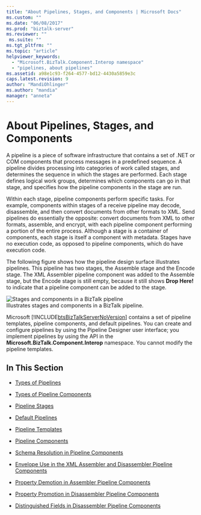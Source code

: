 ```yaml
---
title: "About Pipelines, Stages, and Components | Microsoft Docs"
ms.custom: ""
ms.date: "06/08/2017"
ms.prod: "biztalk-server"
ms.reviewer: ""
 ms.suite: ""
ms.tgt_pltfrm: ""
ms.topic: "article"
helpviewer_keywords: 
  - "Microsoft.BizTalk.Component.Interop namespace"
  - "pipelines, about pipelines"
ms.assetid: a98e1c93-f264-4577-bd12-4430a5859e3c
caps.latest.revision: 9
author: "MandiOhlinger"
ms.author: "mandia"
manager: "anneta"
---
```

# About Pipelines, Stages, and Components
A pipeline is a piece of software infrastructure that contains a set of .NET or COM components that process messages in a predefined sequence. A pipeline divides processing into categories of work called stages, and determines the sequence in which the stages are performed. Each stage defines logical work groups, determines which components can go in that stage, and specifies how the pipeline components in the stage are run.  
  
 Within each stage, pipeline components perform specific tasks. For example, components within stages of a receive pipeline may decode, disassemble, and then convert documents from other formats to XML. Send pipelines do essentially the opposite: convert documents from XML to other formats, assemble, and encrypt, with each pipeline component performing a portion of the entire process. Although a stage is a container of components, each stage is itself a component with metadata. Stages have no execution code, as opposed to pipeline components, which do have execution code.  
  
 The following figure shows how the pipeline design surface illustrates pipelines. This pipeline has two stages, the Assemble stage and the Encode stage. The XML Assembler pipeline component was added to the Assemble stage, but the Encode stage is still empty, because it still shows **Drop Here!** to indicate that a pipeline component can be added to the stage.  
  
 ![Stages and components in a BizTalk pipeline](../core/media/ebiz-pipe-stages02.gif "ebiz_pipe_stages02")  
Illustrates stages and components in a BizTalk pipeline.  
  
 Microsoft [!INCLUDE[btsBizTalkServerNoVersion](../includes/btsbiztalkservernoversion-md.md)] contains a set of pipeline templates, pipeline components, and default pipelines. You can create and configure pipelines by using the Pipeline Designer user interface; you implement pipelines by using the API in the **Microsoft.BizTalk.Component.Interop** namespace. You cannot modify the pipeline templates.  
  
## In This Section  
  
-   [Types of Pipelines](../core/types-of-pipelines.md)  
  
-   [Types of Pipeline Components](../core/types-of-pipeline-components.md)  
  
-   [Pipeline Stages](../core/pipeline-stages.md)  
  
-   [Default Pipelines](../core/default-pipelines.md)  
  
-   [Pipeline Templates](../core/pipeline-templates.md)  
  
-   [Pipeline Components](../core/pipeline-components.md)  
  
-   [Schema Resolution in Pipeline Components](../core/schema-resolution-in-pipeline-components.md)  
  
-   [Envelope Use in the XML Assembler and Disassembler Pipeline Components](../core/envelope-use-in-the-xml-assembler-and-disassembler-pipeline-components.md)  
  
-   [Property Demotion in Assembler Pipeline Components](../core/property-demotion-in-assembler-pipeline-components.md)  
  
-   [Property Promotion in Disassembler Pipeline Components](../core/property-promotion-in-disassembler-pipeline-components.md)  
  
-   [Distinguished Fields in Disassembler Pipeline Components](../core/distinguished-fields-in-disassembler-pipeline-components.md)